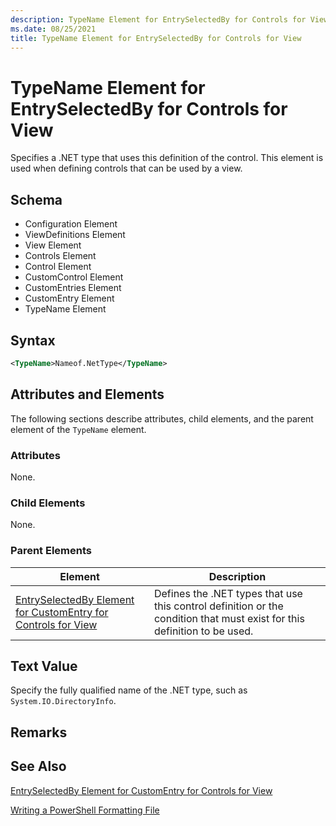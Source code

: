 ```yaml
---
description: TypeName Element for EntrySelectedBy for Controls for View
ms.date: 08/25/2021
title: TypeName Element for EntrySelectedBy for Controls for View
---
```

# TypeName Element for EntrySelectedBy for Controls for View

Specifies a .NET type that uses this definition of the control. This element is used when defining
controls that can be used by a view.

## Schema

- Configuration Element
- ViewDefinitions Element
- View Element
- Controls Element
- Control Element
- CustomControl Element
- CustomEntries Element
- CustomEntry Element
- TypeName Element

## Syntax

```xml
<TypeName>Nameof.NetType</TypeName>

```

## Attributes and Elements

The following sections describe attributes, child elements, and the parent element of the `TypeName`
element.

### Attributes

None.

### Child Elements

None.

### Parent Elements

|Element|Description|
|-------------|-----------------|
|[EntrySelectedBy Element for CustomEntry for Controls for View](./entryselectedby-element-for-customentry-for-controls-for-view-format.md)|Defines the .NET types that use this control definition or the condition that must exist for this definition to be used.|

## Text Value

Specify the fully qualified name of the .NET type, such as `System.IO.DirectoryInfo`.

## Remarks

## See Also

[EntrySelectedBy Element for CustomEntry for Controls for View](./entryselectedby-element-for-customentry-for-controls-for-view-format.md)

[Writing a PowerShell Formatting File](./writing-a-powershell-formatting-file.md)
